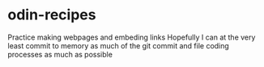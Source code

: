# odin-recipes
Practice making webpages and embeding links
Hopefully I can at the very least commit to memory as much of the git commit and file coding processes as much as possible